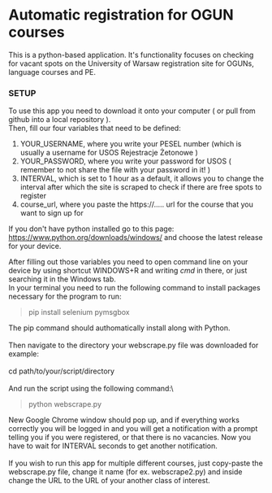 # Automatic registration for OGUN courses

This is a python-based application. It's functionality focuses on checking for vacant spots on the University of Warsaw registration site for OGUNs, language courses and PE.

### SETUP

To use this app you need to download it onto your computer ( or pull from github into a local repository ).\
Then, fill our four variables that need to be defined:

1. YOUR_USERNAME, where you write your PESEL number (which is usually a username for USOS Rejestracje Żetonowe )
2. YOUR_PASSWORD, where you write your password for USOS ( remember to not share the file with your password in it! )
3. INTERVAL, which is set to 1 hour as a default, it allows you to change the interval after which the site is scraped to check if there are free spots to register
4. course_url, where you paste the https://..... url for the course that you want to sign up for

If you don't have python installed go to this page:
https://www.python.org/downloads/windows/
and choose the latest release for your device.

After filling out those variables you need to open command line on your device by using shortcut WINDOWS+R and writing _cmd_ in there, or just searching it in the Windows tab.\
In your terminal you need to run the following command to install packages necessary for the program to run:

> pip install selenium pymsgbox

The pip command should authomatically install along with Python.
\
\
Then navigate to the directory your webscrape.py file was downloaded for example:\
\
cd path/to/your/script/directory\
\
And run the script using the following command:\

> python webscrape.py

New Google Chrome window should pop up, and if everything works correctly you will be logged in and you will get a notification with a prompt telling you if you were registered, or that there is no vacancies. Now you have to wait for INTERVAL seconds to get another notification.\
\
If you wish to run this app for multiple different courses, just copy-paste the webscrape.py file, change it name (for ex. webscrape2.py) and inside change the URL to the URL of your another class of interest.
